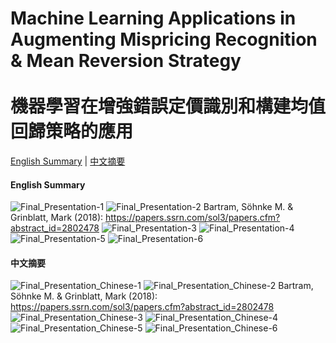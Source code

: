 # Machine Learning Applications in Augmenting Mispricing Recognition & Mean Reversion Strategy <br> <br> 機器學習在增強錯誤定價識別和構建均值回歸策略的應用

[English Summary](https://github.com/KevinKuo41/Backtesting_ML_To_Boost_LS_Mean_Rev_Strat#english-summary) | [中文摘要](https://github.com/KevinKuo41/Backtesting_ML_To_Boost_LS_Mean_Rev_Strat#%E4%B8%AD%E6%96%87%E6%91%98%E8%A6%81)

#### English Summary 

![Final_Presentation-1](https://user-images.githubusercontent.com/92542287/207113366-74fb7c46-5f4a-4be6-9951-257eed1d6460.jpg)
![Final_Presentation-2](https://user-images.githubusercontent.com/92542287/207113373-857df5bc-3ed2-417f-b291-05b1bca6f184.jpg)
Bartram, Söhnke M. & Grinblatt, Mark (2018): https://papers.ssrn.com/sol3/papers.cfm?abstract_id=2802478
![Final_Presentation-3](https://user-images.githubusercontent.com/92542287/207113376-0f0d702f-2c64-4367-8424-a8168446db0a.jpg)
![Final_Presentation-4](https://user-images.githubusercontent.com/92542287/207113386-88d86df0-90d9-4627-87cd-5df5d9055a17.jpg)
![Final_Presentation-5](https://user-images.githubusercontent.com/92542287/207113404-4c15a597-08f0-4150-ba5a-5b0dc185cd8a.jpg)
![Final_Presentation-6](https://user-images.githubusercontent.com/92542287/207113436-2dd90653-1ef8-4b24-b573-ebd2395c8e63.jpg)


#### 中文摘要

![Final_Presentation_Chinese-1](https://user-images.githubusercontent.com/92542287/207113597-e8379d0e-292d-465d-8891-1aa5d05f532b.jpg)
![Final_Presentation_Chinese-2](https://user-images.githubusercontent.com/92542287/207113606-2f1e8ca4-ac03-4d65-8e9e-80f3ac877fd0.jpg)
Bartram, Söhnke M. & Grinblatt, Mark (2018): https://papers.ssrn.com/sol3/papers.cfm?abstract_id=2802478
![Final_Presentation_Chinese-3](https://user-images.githubusercontent.com/92542287/207113616-17fb41b2-5f2d-47ff-a2fb-3cbc6552b880.jpg)
![Final_Presentation_Chinese-4](https://user-images.githubusercontent.com/92542287/207113621-e1893ea2-d8dc-470b-96a1-303d861731f3.jpg)
![Final_Presentation_Chinese-5](https://user-images.githubusercontent.com/92542287/207113627-f7f1c0c9-ec9b-41c0-bb9b-a875aa6a5eb3.jpg)
![Final_Presentation_Chinese-6](https://user-images.githubusercontent.com/92542287/207113634-8dcc19e0-0c56-48a3-b710-99649382f09a.jpg)
